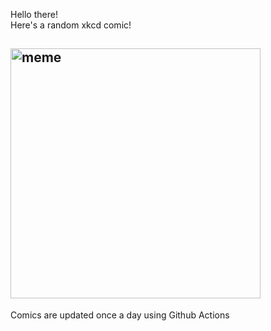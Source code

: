Hello there! <br>Here's a random xkcd comic!<br>
## <img src="https://imgs.xkcd.com/comics/i_could_care_less.png" alt="meme" width="400"/><br>
Comics are updated once a day using Github Actions